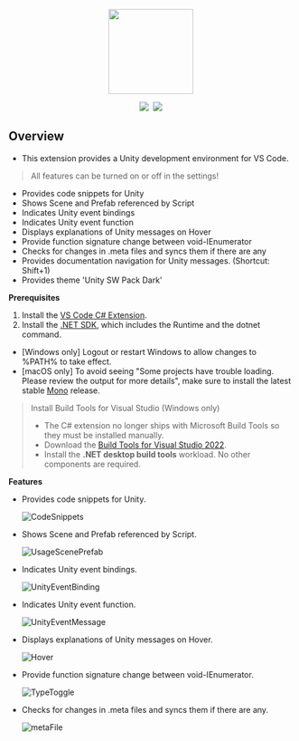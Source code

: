 <p align="center">
  <a href="https://marketplace.visualstudio.com/items?itemName=SangwookYoo.unity-sw-pack" title="Visual Studio Code Marketplace" target="_blank">
    <img src="https://github.com/sangwookyoo/vscode-unity-sw-pack/blob/master/images/icon.png?raw=true" width="150px" />
  </a>
  <br/>
  </p>
<p align="center">
<img src="https://img.shields.io/badge/Unity%20SW%20Pack%20v1.0.0%20-%23000000.svg?&style=flat&logo=unity&logoColor=white" style="height : auto; margin-left : 2px; margin-right : 2px;"/>
<a href="https://paypal.me/sangwookyoo"><img src="https://img.shields.io/badge/Donate-PayPal-green.svg" style="height : auto; margin-left : 2px; margin-right : 2px;"/></a>
</p>

## Overview
- This extension provides a Unity development environment for VS Code.
> All features can be turned on or off in the settings!
- Provides code snippets for Unity
- Shows Scene and Prefab referenced by Script
- Indicates Unity event bindings
- Indicates Unity event function
- Displays explanations of Unity messages on Hover
- Provide function signature change between void-IEnumerator
- Checks for changes in .meta files and syncs them if there are any
- Provides documentation navigation for Unity messages. (Shortcut: Shift+1)
- Provides theme 'Unity SW Pack Dark'

**Prerequisites**
1. Install the [VS Code C# Extension](https://marketplace.visualstudio.com/items?itemName=ms-dotnettools.csharp).
2. Install the [.NET SDK](https://dotnet.microsoft.com/download), which includes the Runtime and the dotnet command.
- [Windows only] Logout or restart Windows to allow changes to %PATH% to take effect.
- [macOS only] To avoid seeing "Some projects have trouble loading. Please review the output for more details", make sure to install the latest stable [Mono](https://www.mono-project.com/download/) release.

> Install Build Tools for Visual Studio (Windows only)
> - The C# extension no longer ships with Microsoft Build Tools so they must be installed manually.
> - Download the [Build Tools for Visual Studio 2022](https://visualstudio.microsoft.com/downloads/#build-tools-for-visual-studio-2022).
> - Install the <b>.NET desktop build tools</b> workload. No other components are required.

**Features**
- Provides code snippets for Unity.

	![CodeSnippets](gifs/01.gif)

- Shows Scene and Prefab referenced by Script.

	![UsageScenePrefab](gifs/02.gif)

- Indicates Unity event bindings.

	![UnityEventBinding](gifs/03.gif)

- Indicates Unity event function.

	![UnityEventMessage](gifs/04.gif)

- Displays explanations of Unity messages on Hover.

	![Hover](gifs/05.gif)

- Provide function signature change between void-IEnumerator.

	![TypeToggle](gifs/06.gif)

- Checks for changes in .meta files and syncs them if there are any.

	![metaFile](gifs/07.gif)
